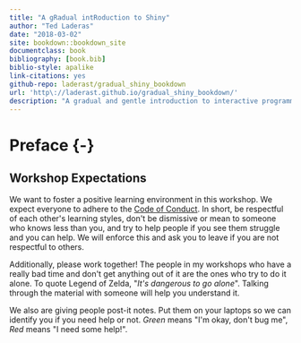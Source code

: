 ```yaml
--- 
title: "A gRadual intRoduction to Shiny"
author: "Ted Laderas"
date: "2018-03-02"
site: bookdown::bookdown_site
documentclass: book
bibliography: [book.bib]
biblio-style: apalike
link-citations: yes
github-repo: laderast/gradual_shiny_bookdown
url: 'http\://laderast.github.io/gradual_shiny_bookdown/'
description: "A gradual and gentle introduction to interactive programming concepts in Shiny."
---
```


# Preface {-}

## Workshop Expectations

We want to foster a positive learning environment in this workshop. We expect everyone to adhere to the [Code of Conduct](http://github.com/laderast/shiny_workshop_pdxrlang/CODE_OF_CONDUCT.md). In short, be respectful of each other's learning styles, don't be dismissive or mean to someone who knows less than you, and try to help people if you see them struggle and you can help. We will enforce this and ask you to leave if you are not respectful to others. 

Additionally, please work together! The people in my workshops who have a really bad time and don't get anything out of it are the ones who try to do it alone. To quote Legend of Zelda, "*It's dangerous to go alone*". Talking through the material with someone will help you understand it.

We also are giving people post-it notes. Put them on your laptops so we can identify you if you need help or not. *Green* means "I'm okay, don't bug me", *Red* means "I need some help!".

